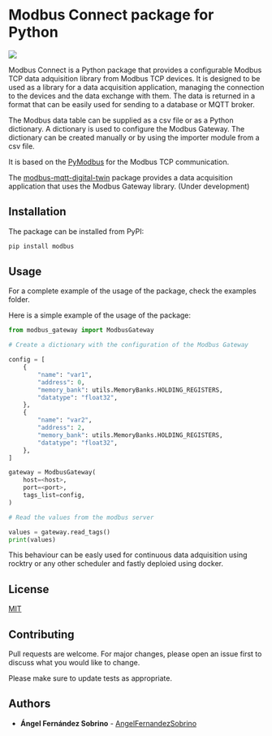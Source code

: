 # Modbus Connect package for Python

<a href="https://angelfernandezsobrino.github.io/modbus-connect/badges/tests/3.11.svg" alt="Tests">
    <img src="https://angelfernandezsobrino.github.io/modbus-connect/badges/tests/3.11.svg">
</a>

Modbus Connect is a Python package that provides a configurable Modbus TCP data adquisition library from Modbus TCP devices. It is designed to be used as a library for a data acquisition application, managing the connection to the devices and the data exchange with them. The data is returned in a format that can be easily used for sending to a database or MQTT broker.

The Modbus data table can be supplied as a csv file or as a Python dictionary. A dictionary is used to configure the Modbus Gateway. The dictionary can be created manually or by using the importer module from a csv file.

It is based on the [PyModbus](https://github.com/riptideio/pymodbus) for the Modbus TCP communication.

The [modbus-mqtt-digital-twin]() package provides a data acquisition application that uses the Modbus Gateway library. (Under development)


## Installation

The package can be installed from PyPI:

```bash
pip install modbus
```

## Usage

For a complete example of the usage of the package, check the examples folder.

Here is a simple example of the usage of the package:

```python
from modbus_gateway import ModbusGateway

# Create a dictionary with the configuration of the Modbus Gateway

config = [
    {
        "name": "var1",
        "address": 0,
        "memory_bank": utils.MemoryBanks.HOLDING_REGISTERS,
        "datatype": "float32",
    },
    {
        "name": "var2",
        "address": 2,
        "memory_bank": utils.MemoryBanks.HOLDING_REGISTERS,
        "datatype": "float32",
    },
]

gateway = ModbusGateway(
    host=<host>,
    port=<port>,
    tags_list=config,
)

# Read the values from the modbus server

values = gateway.read_tags()
print(values)
```

This behaviour can be easly used for continuous data adquisition using rocktry or any other scheduler and fastly deploied using docker.

## License

[MIT](https://choosealicense.com/licenses/mit/)

## Contributing

Pull requests are welcome. For major changes, please open an issue first to discuss what you would like to change.

Please make sure to update tests as appropriate.

## Authors

-   **Ángel Fernández Sobrino** - [AngelFernandezSobrino](https://github.com/AngelFernandezSobrino)